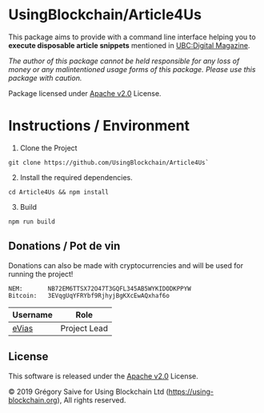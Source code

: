 # UsingBlockchain/Article4Us

This package aims to provide with a command line interface helping you to **execute disposable article snippets** mentioned in [UBC:Digital Magazine](https://ubc.digital).

*The author of this package cannot be held responsible for any loss of money or any malintentioned usage forms of this package. Please use this package with caution.*

Package licensed under [Apache v2.0](LICENSE) License.

# Instructions / Environment

1. Clone the Project

```
git clone https://github.com/UsingBlockchain/Article4Us`
```

2. Install the required dependencies.

```
cd Article4Us && npm install
```

3. Build

```
npm run build
```

## Donations / Pot de vin

Donations can also be made with cryptocurrencies and will be used for running the project!

    NEM:       NB72EM6TTSX72O47T3GQFL345AB5WYKIDODKPPYW
    Bitcoin:   3EVqgUqYFRYbf9RjhyjBgKXcEwAQxhaf6o

| Username | Role |
| --- | --- |
| [eVias](https://github.com/evias) | Project Lead |

## License

This software is released under the [Apache v2.0](LICENSE) License.

© 2019 Grégory Saive for Using Blockchain Ltd (https://using-blockchain.org), All rights reserved.
